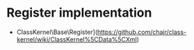 # Register implementation
* ClassKernel\Base\Register](https://github.com/chajr/class-kernel/wiki/ClassKernel%5CData%5CXml)